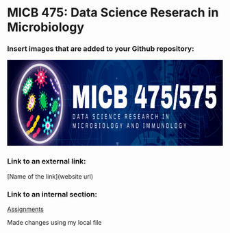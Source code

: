 # MICB 475: Data Science Reserach in Microbiology


### Insert images that are added to your Github repository:
<img src="assignments/475575banner-1.png" height="200" width="800">

### Link to an external link:
[Name of the link](website url)

### Link to an internal section:
[Assignments](#section_name)

Made changes using my local file
